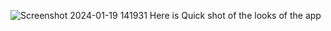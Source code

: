 ![Screenshot 2024-01-19 141931](https://github.com/Abhisheksharmao/Music-Player/assets/105550693/c87b11e7-d3b5-45bd-88de-584a4ce67247)
Here is Quick shot of the looks of the app
